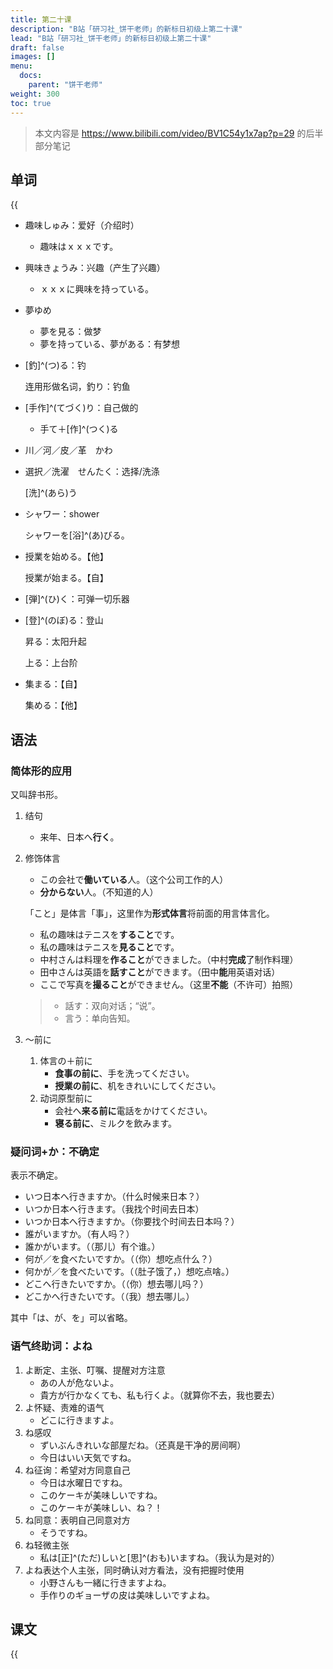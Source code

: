 ```yaml
---
title: 第二十课
description: "B站「研习社_饼干老师」的新标日初级上第二十课"
lead: "B站「研习社_饼干老师」的新标日初级上第二十课"
draft: false
images: []
menu:
  docs:
    parent: "饼干老师"
weight: 300
toc: true
---
```


> 本文内容是 https://www.bilibili.com/video/BV1C54y1x7ap?p=29 的后半部分笔记

## 单词

{{<audio src="https://tellyouwhat-static-1251995834.cos.ap-chongqing.myqcloud.com/audios/cs_danci/20第二十课.mp3">}}

- 趣味しゅみ：爱好（介绍时）

  - 趣味はｘｘｘです。

- 興味きょうみ：兴趣（产生了兴趣）

  - ｘｘｘに興味を持っている。

- 夢ゆめ

  - 夢を見る：做梦
  - 夢を持っている、夢がある：有梦想

- [釣]^(つ)る：钓

  连用形做名词，釣り：钓鱼

- [手作]^(てづく)り：自己做的

  - 手て＋[作]^(つく)る

- 川／河／皮／革　かわ

- 選択／洗濯　せんたく：选择/洗涤

  [洗]^(あら)う

- シャワー：shower

  シャワーを[浴]^(あ)びる。

- 授業を始める。【他】

  授業が始まる。【自】

- [弾]^(ひ)く：可弹一切乐器

- [登]^(のぼ)る：登山

  昇る：太阳升起

  上る：上台阶

- 集まる：【自】

  集める：【他】

## 语法

### 简体形的应用

又叫辞书形。

1. 结句

   - 来年、日本へ**行く**。

2. 修饰体言

   - この会社で**働いている**人。（这个公司工作的人）
   - **分からない**人。（不知道的人）

   「こと」是体言「事」，这里作为**形式体言**将前面的用言体言化。

   - 私の趣味はテニスを**すること**です。
   - 私の趣味はテニスを**見ること**です。
   - 中村さんは料理を**作ること**ができました。（中村**完成**了制作料理）
   - 田中さんは英語を**話すこと**ができます。（田中**能**用英语对话）
   - ここで写真を**撮ること**ができません。（这里**不能**（不许可）拍照）

   > - 話す：双向对话；“说”。
   > - 言う：单向告知。

3. ～前に

   1. 体言の＋前に
      - **食事の前に**、手を洗ってください。
      - **授業の前に**、机をきれいにしてください。
   2. 动词原型前に
      - 会社へ**来る前に**電話をかけてください。
      - **寝る前に**、ミルクを飲みます。

### 疑问词+か：不确定

表示不确定。

- いつ日本へ行きますか。（什么时候来日本？）
- いつか日本へ行きます。（我找个时间去日本）
- いつか日本へ行きますか。（你要找个时间去日本吗？）
- 誰がいますか。（有人吗？）
- 誰かがいます。（（那儿）有个谁。）
- 何が／を食べたいですか。（（你）想吃点什么？）
- 何かが／を食べたいです。（（肚子饿了，）想吃点啥。）
- どこへ行きたいですか。（（你）想去哪儿吗？）
- どこかへ行きたいです。（（我）想去哪儿。）

其中「は、が、を」可以省略。

### 语气终助词：よね

1. よ断定、主张、叮嘱、提醒对方注意
   - あの人が危ないよ。
   - 貴方が行かなくても、私も行くよ。（就算你不去，我也要去）
2. よ怀疑、责难的语气
   - どこに行きますよ。
3. ね感叹
   - ずいぶんきれいな部屋だね。（还真是干净的房间啊）
   - 今日はいい天気ですね。
4. ね征询：希望对方同意自己
   - 今日は水曜日ですね。
   - このケーキが美味しいですね。
   - このケーキが美味しい、ね？！
5. ね同意：表明自己同意对方
   - そうですね。
6. ね轻微主张
   - 私は[正]^(ただ)しいと[思]^(おも)いますね。（我认为是对的）
7. よね表达个人主张，同时确认对方看法，没有把握时使用
   - 小野さんも一緒に行きますよね。
   - 手作りのギョーザの皮は美味しいですよね。

## 课文

{{<audio src="https://tellyouwhat-static-1251995834.cos.ap-chongqing.myqcloud.com/audios/cs_kewen/19-24课 新标日初级课文/Lesson20.mp3">}}
